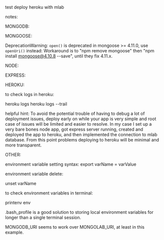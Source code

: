 test deploy heroku with mlab

notes:

MONGODB:

MONGOOSE:

DeprecationWarning: `open()` is deprecated in mongoose >= 4.11.0, use `openUri()` instead:
Workaround is to "npm remove mongoose" then "npm install mongoose@4.10.8 --save", until they fix 4.11.x.


NODE:

EXPRESS:

HEROKU:

to check logs in heroku:

heroku logs
heroku logs --trail

helpful hint: To avoid the potential trouble of having to debug a lot of deployment issues, deploy early on while your app is very simple and root case of issues will be limited and easier to resolve. In my case I set up a very bare bones node app, got express server running, created and deployed the app to heroku, and then implemented the connection to mlab database. From this point problems deploying to heroku will be minimal and more transparent.

OTHER:

environment variable setting syntax:
export varName = varValue

environment variable delete:

unset varName

to check environment variables in terminal:

printenv
env

.bash_profile is a good solution to storing local environment variables for longer than a single terminal session.

MONGODB_URI seems to work over MONGOLAB_URI, at least in this example.
